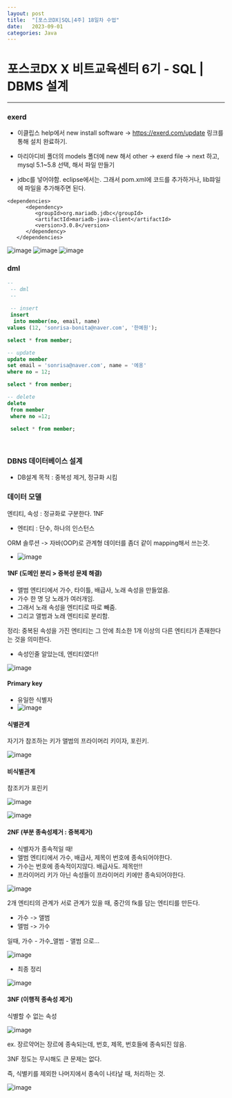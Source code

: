 ```yaml
---
layout: post
title:  "[포스코DX|SQL|4주] 18일차 수업"
date:   2023-09-01
categories: Java
---
```


# 포스코DX X 비트교육센터 6기 - SQL | DBMS 설계

---

### exerd

- 이클립스 help에서 new install software -> https://exerd.com/update 링크를 통해 설치 완료하기.
- 마리아디비 폴더의 models 폴더에 new 해서 other -> exerd file -> next 하고, mysql 5.1~5.8 선택, 해서 파일 만들기

- jdbc를 넣어야함. eclipse에서는. 그래서 pom.xml에 코드를 추가하거나, lib퍄일에 파일을 추가해주면 된다.

```
<dependencies>
      <dependency>
         <groupId>org.mariadb.jdbc</groupId>
         <artifactId>mariadb-java-client</artifactId>
         <version>3.0.8</version>
      </dependency>
   </dependencies>
```

![image](https://github.com/talkingOrange/talkingOrange.github.io/assets/88815795/e73c5078-2638-4b4b-9b53-1d712a0ff50d)
![image](https://github.com/talkingOrange/talkingOrange.github.io/assets/88815795/759aae39-988e-45e5-85c3-6709804d70c4)
![image](https://github.com/talkingOrange/talkingOrange.github.io/assets/88815795/a9ba0fc6-a7f6-46af-ba10-d31777f3bfb0)




### dml

```sql
--
 -- dml
 --
 
 -- insert 
 insert
  into member(no, email, name)
values (12, 'sonrisa-bonita@naver.com', '한예원');

select * from member;

-- update
update member 
set email = 'sonrisa@naver.com', name = '에옹'
where no = 12;

select * from member;

-- delete
delete
 from member 
 where no =12;
 
 select * from member;
 
 

```



### DBNS 데이터베이스 설계

- DB설계 목적 : 중복성 제거, 정규화 시킴 

### 데이터 모델

엔티티, 속성 : 정규화로 구분한다. 1NF

- 엔티티 : 단수, 하나의 인스턴스

ORM 솔루션 -> 자바(OOP)로 관계형 데이터를 좀더 같이 mapping해서 쓰는것. 

- ![image](https://github.com/talkingOrange/talkingOrange.github.io/assets/88815795/6e7d0cc1-9b1e-459a-8769-5a0a957723f8)

#### 1NF (도메인 분리 > 중복성 문제 해결)

- 앨범 엔티티에서 가수, 타이틀, 배급사, 노래 속성을 만들었음.
- 가수 한 명 당 노래가 여러개임.
- 그래서 노래 속성을 엔티티로 따로 빼줌.
- 그리고 앨범과 노래 엔티티로 분리함.

정리: 중복된 속성을 가진 엔티티는 그 안에 최소한 1개 이상의 다른 엔티티가 존재한다는 것을 의미한다. 

- 속성인줄 알았는데, 엔티티였다!!

![image](https://github.com/talkingOrange/talkingOrange.github.io/assets/88815795/dc103908-7a5f-47c7-9df4-dc3c16d9e675)


#### Primary key

- 유일한 식별자
- ![image](https://github.com/talkingOrange/talkingOrange.github.io/assets/88815795/a9c5a3ae-1d91-46ac-9599-498db3b8dcb8)


#### 식별관계

자기가 참조하는 키가 앨범의 프라이머리 키이자, 포린키.

![image](https://github.com/talkingOrange/talkingOrange.github.io/assets/88815795/5b78f4dd-23a6-4cc3-a5ad-8af6f22d1c1e)

#### 비식별관계

참조키가 포린키

![image](https://github.com/talkingOrange/talkingOrange.github.io/assets/88815795/4d3c95fb-78c2-473b-a038-bcce4fd0e2d3)

![image](https://github.com/talkingOrange/talkingOrange.github.io/assets/88815795/e8416cef-66ee-4a0b-a19f-fd2ad331996d)



#### 2NF (부분 종속성제거 : 중복제거)

- 식별자가 종속적일 때!
- 앨범 엔티티에서 가수, 배급사, 제목이 번호에 종속되어야한다.
- 가수는 번호에 종속적이지않다. 배급사도. 제목만!!
- 프라이머리 키가 아닌 속성들이 프라이머리 키에만 종속되어야한다.


![image](https://github.com/talkingOrange/talkingOrange.github.io/assets/88815795/6b7e892a-f695-4603-8d67-8411547a47ad)



2개 엔티티의 관계가 서로 관계가 있을 때, 중간의 fk를 담는 엔티티를 만든다.

- 가수 -> 앨범
- 앨범 -> 가수

일때, 가수 - 가수_앨범 - 앨범 으로...

![image](https://github.com/talkingOrange/talkingOrange.github.io/assets/88815795/e87a1ca0-e4a6-462f-bc54-80cb7c22bf78)


- 최종 정리

![image](https://github.com/talkingOrange/talkingOrange.github.io/assets/88815795/a7a66692-3cb4-4890-a0a4-8b71ea94564f)


#### 3NF (이행적 종속성 제거) 

식별할 수 없는 속성

![image](https://github.com/talkingOrange/talkingOrange.github.io/assets/88815795/c5e3d17d-a457-476f-802c-c5547d30bc67)

ex. 장르약어는 장르에 종속되는데, 번호, 제목, 번호들에 종속되진 않음.

3NF 정도는 무시해도 큰 문제는 없다.

즉, 식별키를 제외한 나머지에서 종속이 나타날 때, 처리하는 것.

![image](https://github.com/talkingOrange/talkingOrange.github.io/assets/88815795/c64a0d89-ee34-4bf1-95e5-cdcd8dff05c0)

